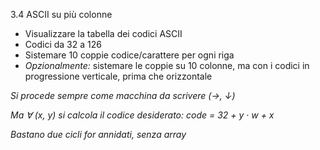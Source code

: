 3.4 ASCII su più colonne

* Visualizzare la tabella dei codici ASCII
* Codici da 32 a 126
* Sistemare 10 coppie codice/carattere per ogni riga
* _Opzionalmente:_ sistemare le coppie su 10 colonne, ma con i codici in progressione verticale, prima che orizzontale

_Si procede sempre come macchina da scrivere (→, ↓)_

_Ma ∀ (x, y) si calcola il codice desiderato: code = 32 + y · w + x_

_Bastano due cicli for annidati, senza array_
